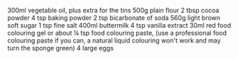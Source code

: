 300ml vegetable oil, plus extra for the tins
500g plain flour
2 tbsp cocoa powder
4 tsp baking powder
2 tsp bicarbonate of soda
560g light brown soft sugar
1 tsp fine salt
400ml buttermilk
4 tsp vanilla extract
30ml red food colouring gel or about ¼ tsp food colouring paste, (use a professional food colouring paste if you can, a natural liquid colouring won't work and may turn the sponge green)
4 large eggs
